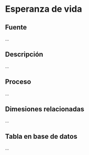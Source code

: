 # Esperanza de vida

## Fuente
...

## Descripción
...

## Proceso
...

## Dimesiones relacionadas
...

## Tabla en base de datos
...


